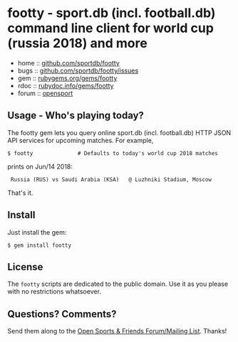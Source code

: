 # footty - sport.db (incl. football.db) command line client for world cup (russia 2018) and more

* home  :: [github.com/sportdb/footty](https://github.com/sportdb/footty)
* bugs  :: [github.com/sportdb/footty/issues](https://github.com/sportdb/footty/issues)
* gem   :: [rubygems.org/gems/footty](https://rubygems.org/gems/footty)
* rdoc  :: [rubydoc.info/gems/footty](http://rubydoc.info/gems/footty)
* forum :: [opensport](http://groups.google.com/group/opensport)




## Usage - Who's playing today?

The footty gem lets you query online sport.db (incl. football.db) HTTP JSON API services
for upcoming matches. For example,

    $ footty              # Defaults to today's world cup 2018 matches

prints on Jun/14 2018:

     Russia (RUS) vs Saudi Arabia (KSA)   @ Luzhniki Stadium, Moscow

That's it.


## Install

Just install the gem:

    $ gem install footty


## License

The `footty` scripts are dedicated to the public domain.
Use it as you please with no restrictions whatsoever.


## Questions? Comments?

Send them along to the
[Open Sports & Friends Forum/Mailing List](http://groups.google.com/group/opensport).
Thanks!
